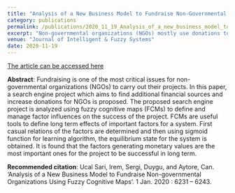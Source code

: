 ```yaml
---
title: "Analysis of a New Business Model to Fundraise Non-Governmental Organizations Using Fuzzy Cognitive Maps"
category: publications
permalink: /publications/2020_11_19_Analysis_of_a_new_business_model_to_fundraise_non_governmental_organizations_using_fuzzy_cognitive_maps/
excerpt: "Non-governmental organizations (NGOs) mostly use donations to fundraise their projects. In general, to increase the donations there is a need for a platform that brings the donators, members and NGOs together. In this paper, a new search engine project is proposed that uses the advertising incomes through user searches to fundraise several NGOs."
venue: "Journal of Intelligent & Fuzzy Systems"
date: 2020-11-19
---
```


<a href="https://content.iospress.com/articles/journal-of-intelligent-and-fuzzy-systems/ifs189092">The article can be accessed here</a>

**Abstract**: Fundraising is one of the most critical issues for non-governmental organizations (NGOs) to carry out their projects. In this paper, a search engine project which aims to find additional financial sources and increase donations for NGOs is proposed. The proposed search engine project is analyzed using fuzzy cognitive maps (FCMs) to define and manage factor influences on the success of the project. FCMs are useful tools to define long term effects of important factors for a system. First casual relations of the factors are determined and then using sigmoid function for learning algorithm, the equilibrium state for the system is obtained. It is found that the factors generating monetary values are the most important ones for the project to be successful in long term.

**Recommended citation**: Ucal Sari, Irem, Sergi, Duygu, and Aytore, Can. ‘Analysis of a New Business Model to Fundraise Non-governmental Organizations Using Fuzzy Cognitive Maps’. 1 Jan. 2020 : 6231 – 6243.
